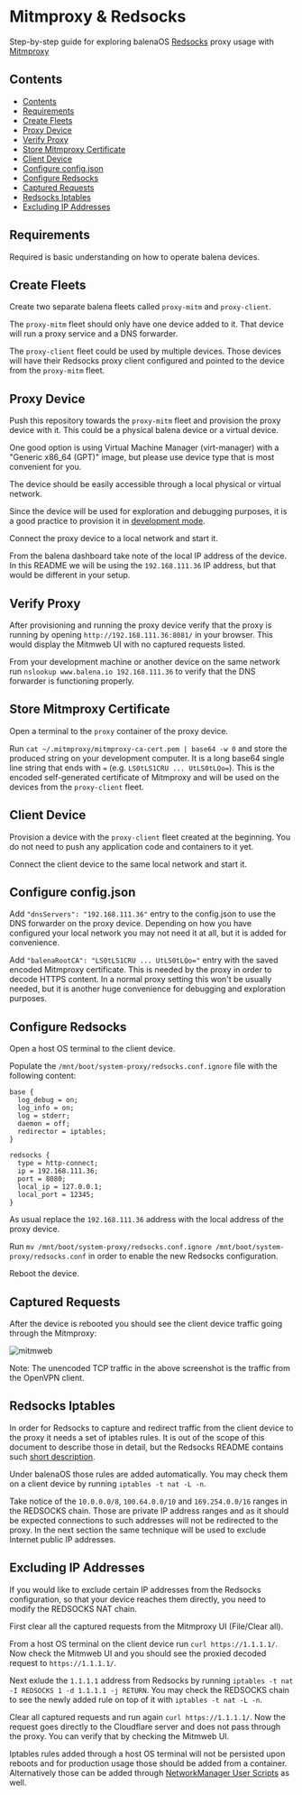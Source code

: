 # Mitmproxy & Redsocks

Step-by-step guide for exploring balenaOS [Redsocks](https://github.com/darkk/redsocks) proxy usage with [Mitmproxy](https://mitmproxy.org/)

## Contents

- [Contents](#contents)
- [Requirements](#requirements)
- [Create Fleets](#create-fleets)
- [Proxy Device](#proxy-device)
- [Verify Proxy](#verify-proxy)
- [Store Mitmproxy Certificate](#store-mitmproxy-certificate)
- [Client Device](#client-device)
- [Configure config.json](#configure-configjson)
- [Configure Redsocks](#configure-redsocks)
- [Captured Requests](#captured-requests)
- [Redsocks Iptables](#redsocks-iptables)
- [Excluding IP Addresses](#excluding-ip-addresses)

## Requirements

Required is basic understanding on how to operate balena devices.

## Create Fleets

Create two separate balena fleets called `proxy-mitm` and `proxy-client`.

The `proxy-mitm` fleet should only have one device added to it. That device will run a proxy service and a DNS forwarder.

The `proxy-client` fleet could be used by multiple devices. Those devices will have their Redsocks proxy client configured and pointed to the device from the `proxy-mitm` fleet.

## Proxy Device

Push this repository towards the `proxy-mitm` fleet and provision the proxy device with it. This could be a physical balena device or a virtual device.

One good option is using Virtual Machine Manager (virt-manager) with a "Generic x86_64 (GPT)" image, but please use device type that is most convenient for you.

The device should be easily accessible through a local physical or virtual network.

Since the device will be used for exploration and debugging purposes, it is a good practice to provision it in [development mode](https://docs.balena.io/reference/OS/configuration/#developmentmode).

Connect the proxy device to a local network and start it.

From the balena dashboard take note of the local IP address of the device. In this README we will be using the `192.168.111.36` IP address, but that would be different in your setup.

## Verify Proxy

After provisioning and running the proxy device verify that the proxy is running by opening `http://192.168.111.36:8081/` in your browser. This would display the Mitmweb UI with no captured requests listed.

From your development machine or another device on the same network run `nslookup www.balena.io 192.168.111.36` to verify that the DNS forwarder is functioning properly.

## Store Mitmproxy Certificate

Open a terminal to the `proxy` container of the proxy device.

Run `cat ~/.mitmproxy/mitmproxy-ca-cert.pem | base64 -w 0` and store the produced string on your development computer. It is a long base64 single line string that ends with `=` (e.g. `LS0tLS1CRU ... UtLS0tLQo=`). This is the encoded self-generated certificate of Mitmproxy and will be used on the devices from the `proxy-client` fleet.

## Client Device

Provision a device with the `proxy-client` fleet created at the beginning. You do not need to push any application code and containers to it yet.

Connect the client device to the same local network and start it.

## Configure config.json

Add `"dnsServers": "192.168.111.36"` entry to the config.json to use the DNS forwarder on the proxy device. Depending on how you have configured your local network you may not need it at all, but it is added for convenience.

Add `"balenaRootCA": "LS0tLS1CRU ... UtLS0tLQo="` entry with the saved encoded Mitmproxy certificate. This is needed by the proxy in order to decode HTTPS content. In a normal proxy setting this won't be usually needed, but it is another huge convenience for debugging and exploration purposes.

## Configure Redsocks

Open a host OS terminal to the client device.

Populate the `/mnt/boot/system-proxy/redsocks.conf.ignore` file with the following content:

```
base {
  log_debug = on;
  log_info = on;
  log = stderr;
  daemon = off;
  redirector = iptables;
}

redsocks {
  type = http-connect;
  ip = 192.168.111.36;
  port = 8080;
  local_ip = 127.0.0.1;
  local_port = 12345;
}
```

As usual replace the `192.168.111.36` address with the local address of the proxy device.

Run `mv /mnt/boot/system-proxy/redsocks.conf.ignore /mnt/boot/system-proxy/redsocks.conf` in order to enable the new Redsocks configuration.

Reboot the device.

## Captured Requests

After the device is rebooted you should see the client device traffic going through the Mitmproxy:

![mitmweb](https://github.com/balena-io-experimental/proxy-mitm/assets/188837/9a305984-7495-4870-b98a-d9d8f439cbba)

Note: The unencoded TCP traffic in the above screenshot is the traffic from the OpenVPN client. 

## Redsocks Iptables

In order for Redsocks to capture and redirect traffic from the client device to the proxy it needs a set of iptables rules. It is out of the scope of this document to describe those in detail, but the Redsocks README contains such [short description](https://github.com/darkk/redsocks#iptables-example).

Under balenaOS those rules are added automatically. You may check them on a client device by running `iptables -t nat -L -n`.

Take notice of the `10.0.0.0/8`, `100.64.0.0/10` and `169.254.0.0/16` ranges in the REDSOCKS chain. Those are private IP address ranges and as it should be expected connections to such addresses will not be redirected to the proxy. In the next section the same technique will be used to exclude Internet public IP addresses.

## Excluding IP Addresses

If you would like to exclude certain IP addresses from the Redsocks configuration, so that your device reaches them directly, you need to modify the REDSOCKS NAT chain.

First clear all the captured requests from the Mitmproxy UI (File/Clear all).

From a host OS terminal on the client device run `curl https://1.1.1.1/`. Now check the Mitmweb UI and you should see the proxied decoded request to `https://1.1.1.1/`.

Next exlude the `1.1.1.1` address from Redsocks by running `iptables -t nat -I REDSOCKS 1 -d 1.1.1.1 -j RETURN`. You may check the REDSOCKS chain to see the newly added rule on top of it with `iptables -t nat -L -n`.

Clear all captured requests and run again `curl https://1.1.1.1/`. Now the request goes directly to the Cloudflare server and does not pass through the proxy. You can verify that by checking the Mitmweb UI.

Iptables rules added through a host OS terminal will not be persisted upon reboots and for production usage those should be added from a container. Alternatively those can be added through [NetworkManager User Scripts](https://docs.balena.io/reference/OS/network/#networkmanager-user-scripts) as well.
